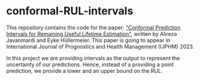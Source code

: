# conformal-RUL-intervals

This repository contains the code for the paper: ["Conformal Prediction Intervals for Remaining Useful Lifetime
Estimation"](https://arxiv.org/pdf/2212.14612.pdf),
written by Alireza Javanmardi and Eyke Hüllermeier.
This paper is going to appear in International Journal of Prognostics and Health Management (IJPHM) 2023.

In this project we are providing intervals as the output to represent the uncertainty of our predictions. Hence, instead of a providing a point prediction, we provide a lower and an upper bound on the RUL. 
